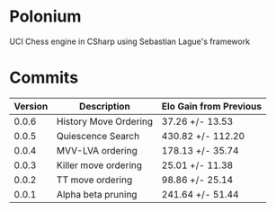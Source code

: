 # Polonium
 UCI Chess engine in CSharp using Sebastian Lague's framework
# Commits
| Version | Description                     | Elo Gain from Previous |
|---------|---------------------------------|------------------------|
| 0.0.6   | History Move Ordering           | 37.26 +/- 13.53        |
| 0.0.5   | Quiescence Search               | 430.82 +/- 112.20      |
| 0.0.4   | MVV-LVA ordering                | 178.13 +/- 35.74       |
| 0.0.3   | Killer move ordering            | 25.01 +/- 11.38        |
| 0.0.2   | TT move ordering                | 98.86 +/- 25.14        |
| 0.0.1   | Alpha beta pruning              | 241.64 +/- 51.44       |
